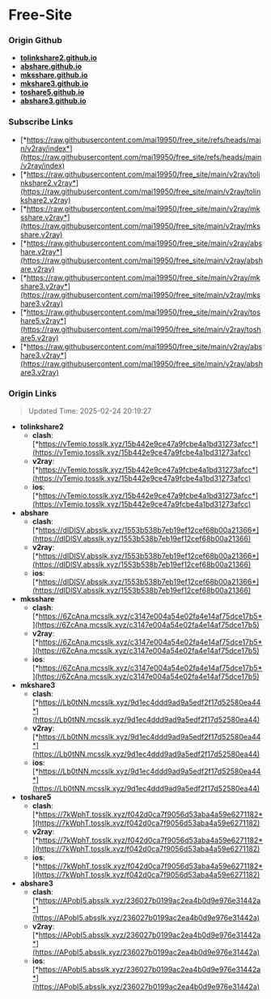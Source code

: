 # Free-Site

### Origin Github

- [**tolinkshare2.github.io**](https://github.com/tolinkshare2/tolinkshare2.github.io)
- [**abshare.github.io**](https://github.com/abshare/abshare.github.io)
- [**mksshare.github.io**](https://github.com/mksshare/mksshare.github.io)
- [**mkshare3.github.io**](https://github.com/mkshare3/mkshare3.github.io)
- [**toshare5.github.io**](https://github.com/toshare5/toshare5.github.io)
- [**abshare3.github.io**](https://github.com/abshare3/abshare3.github.io)

### Subscribe Links

- [*https://raw.githubusercontent.com/mai19950/free_site/refs/heads/main/v2ray/index*](https://raw.githubusercontent.com/mai19950/free_site/refs/heads/main/v2ray/index)
- [*https://raw.githubusercontent.com/mai19950/free_site/main/v2ray/tolinkshare2.v2ray*](https://raw.githubusercontent.com/mai19950/free_site/main/v2ray/tolinkshare2.v2ray)
- [*https://raw.githubusercontent.com/mai19950/free_site/main/v2ray/mksshare.v2ray*](https://raw.githubusercontent.com/mai19950/free_site/main/v2ray/mksshare.v2ray)
- [*https://raw.githubusercontent.com/mai19950/free_site/main/v2ray/abshare.v2ray*](https://raw.githubusercontent.com/mai19950/free_site/main/v2ray/abshare.v2ray)
- [*https://raw.githubusercontent.com/mai19950/free_site/main/v2ray/mkshare3.v2ray*](https://raw.githubusercontent.com/mai19950/free_site/main/v2ray/mkshare3.v2ray)
- [*https://raw.githubusercontent.com/mai19950/free_site/main/v2ray/toshare5.v2ray*](https://raw.githubusercontent.com/mai19950/free_site/main/v2ray/toshare5.v2ray)
- [*https://raw.githubusercontent.com/mai19950/free_site/main/v2ray/abshare3.v2ray*](https://raw.githubusercontent.com/mai19950/free_site/main/v2ray/abshare3.v2ray)

### Origin Links

> Updated Time: 2025-02-24 20:19:27

- **tolinkshare2**
  - **clash**: [*https://vTemio.tosslk.xyz/15b442e9ce47a9fcbe4a1bd31273afcc*](https://vTemio.tosslk.xyz/15b442e9ce47a9fcbe4a1bd31273afcc)
  - **v2ray**: [*https://vTemio.tosslk.xyz/15b442e9ce47a9fcbe4a1bd31273afcc*](https://vTemio.tosslk.xyz/15b442e9ce47a9fcbe4a1bd31273afcc)
  - **ios**: [*https://vTemio.tosslk.xyz/15b442e9ce47a9fcbe4a1bd31273afcc*](https://vTemio.tosslk.xyz/15b442e9ce47a9fcbe4a1bd31273afcc)
- **abshare**
  - **clash**: [*https://dIDlSV.absslk.xyz/1553b538b7eb19ef12cef68b00a21366*](https://dIDlSV.absslk.xyz/1553b538b7eb19ef12cef68b00a21366)
  - **v2ray**: [*https://dIDlSV.absslk.xyz/1553b538b7eb19ef12cef68b00a21366*](https://dIDlSV.absslk.xyz/1553b538b7eb19ef12cef68b00a21366)
  - **ios**: [*https://dIDlSV.absslk.xyz/1553b538b7eb19ef12cef68b00a21366*](https://dIDlSV.absslk.xyz/1553b538b7eb19ef12cef68b00a21366)
- **mksshare**
  - **clash**: [*https://6ZcAna.mcsslk.xyz/c3147e004a54e02fa4e14af75dce17b5*](https://6ZcAna.mcsslk.xyz/c3147e004a54e02fa4e14af75dce17b5)
  - **v2ray**: [*https://6ZcAna.mcsslk.xyz/c3147e004a54e02fa4e14af75dce17b5*](https://6ZcAna.mcsslk.xyz/c3147e004a54e02fa4e14af75dce17b5)
  - **ios**: [*https://6ZcAna.mcsslk.xyz/c3147e004a54e02fa4e14af75dce17b5*](https://6ZcAna.mcsslk.xyz/c3147e004a54e02fa4e14af75dce17b5)
- **mkshare3**
  - **clash**: [*https://Lb0tNN.mcsslk.xyz/9d1ec4ddd9ad9a5edf2f17d52580ea44*](https://Lb0tNN.mcsslk.xyz/9d1ec4ddd9ad9a5edf2f17d52580ea44)
  - **v2ray**: [*https://Lb0tNN.mcsslk.xyz/9d1ec4ddd9ad9a5edf2f17d52580ea44*](https://Lb0tNN.mcsslk.xyz/9d1ec4ddd9ad9a5edf2f17d52580ea44)
  - **ios**: [*https://Lb0tNN.mcsslk.xyz/9d1ec4ddd9ad9a5edf2f17d52580ea44*](https://Lb0tNN.mcsslk.xyz/9d1ec4ddd9ad9a5edf2f17d52580ea44)
- **toshare5**
  - **clash**: [*https://7kWphT.tosslk.xyz/f042d0ca7f9056d53aba4a59e6271182*](https://7kWphT.tosslk.xyz/f042d0ca7f9056d53aba4a59e6271182)
  - **v2ray**: [*https://7kWphT.tosslk.xyz/f042d0ca7f9056d53aba4a59e6271182*](https://7kWphT.tosslk.xyz/f042d0ca7f9056d53aba4a59e6271182)
  - **ios**: [*https://7kWphT.tosslk.xyz/f042d0ca7f9056d53aba4a59e6271182*](https://7kWphT.tosslk.xyz/f042d0ca7f9056d53aba4a59e6271182)
- **abshare3**
  - **clash**: [*https://APobI5.absslk.xyz/236027b0199ac2ea4b0d9e976e31442a*](https://APobI5.absslk.xyz/236027b0199ac2ea4b0d9e976e31442a)
  - **v2ray**: [*https://APobI5.absslk.xyz/236027b0199ac2ea4b0d9e976e31442a*](https://APobI5.absslk.xyz/236027b0199ac2ea4b0d9e976e31442a)
  - **ios**: [*https://APobI5.absslk.xyz/236027b0199ac2ea4b0d9e976e31442a*](https://APobI5.absslk.xyz/236027b0199ac2ea4b0d9e976e31442a)
